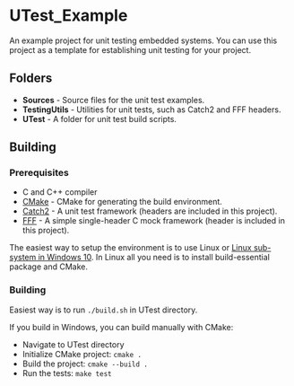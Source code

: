 # UTest_Example
An example project for unit testing embedded systems. You can use this project as a template for establishing unit testing for your project.

## Folders
* **Sources** - Source files for the unit test examples.
* **TestingUtils** - Utilities for unit tests, such as Catch2 and FFF headers.
* **UTest** - A folder for unit test build scripts.

## Building

### Prerequisites
* C and C++ compiler
* [CMake](https://cmake.org/) - CMake for generating the build environment.
* [Catch2](https://github.com/catchorg/Catch2) - A unit test framework (headers are included in this project).
* [FFF](https://github.com/meekrosoft/fff) - A simple single-header C mock framework (header is included in this project).

The easiest way to setup the environment is to use Linux or [Linux sub-system in Windows 10](https://www.windowscentral.com/install-windows-subsystem-linux-windows-10). In Linux all you need is to install build-essential package and CMake.

### Building
Easiest way is to run `./build.sh` in UTest directory.

If you build in Windows, you can build manually with CMake:
* Navigate to UTest directory
* Initialize CMake project: `cmake .`
* Build the project: `cmake --build .`
* Run the tests: `make test`
